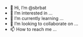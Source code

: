 - 👋 Hi, I’m @sbrbat
- 👀 I’m interested in ...
- 🌱 I’m currently learning ...
- 💞️ I’m looking to collaborate on ...
- 📫 How to reach me ...

<!---
sbrbat/sbrbat is a ✨ special ✨ repository because its `README.md` (this file) appears on your GitHub profile.
You can click the Preview link to take a look at your changes.
--->
